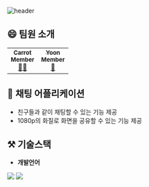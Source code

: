 ![header](https://capsule-render.vercel.app/api?type=waving&color=auto&height=300&section=header&text=🍪SnackChat%&fontSize=90)
## 😄 팀원 소개
<table>
  <tr>
    <td align="center">
      <a href="https://github.com/Carrotww">
        <sub><b>Carrot</b></sub></a><br />
        <sub><b>Member</b></sub></a><br />
        <a href="https://github.com/Carrotww">🙍‍♂️</a>
    </td>
    <td align="center">
      <a href="https://github.com/sunmi-park">
        <sub><b>Yoon</b></sub></a><br />
        <sub><b>Member</b></sub></a><br />
        <a href="https://github.com/nakevin96">🙍</a>
    </td>
  </tr>
</table>  

## 🤔 채팅 어플리케이션
- 친구들과 같이 채팅할 수 있는 기능 제공
- 1080p의 화질로 화면을 공유할 수 있는 기능 제공  


## ⚒ 기술스택
- **개발언어** 
<div>
  <img src="https://img.shields.io/badge/python-3776AB?style=for-the-badge&logo=python&logoColor=white">
  <img src="https://img.shields.io/badge/JavaScript-F7DF1E?style=for-the-badge&logo=JavaScript&logoColor=white">
</div>

<!--

**Here are some ideas to get you started:**

🙋‍♀️ A short introduction - what is your organization all about?
🌈 Contribution guidelines - how can the community get involved?
👩‍💻 Useful resources - where can the community find your docs? Is there anything else the community should know?
🍿 Fun facts - what does your team eat for breakfast?
🧙 Remember, you can do mighty things with the power of [Markdown](https://docs.github.com/github/writing-on-github/getting-started-with-writing-and-formatting-on-github/basic-writing-and-formatting-syntax)
-->
